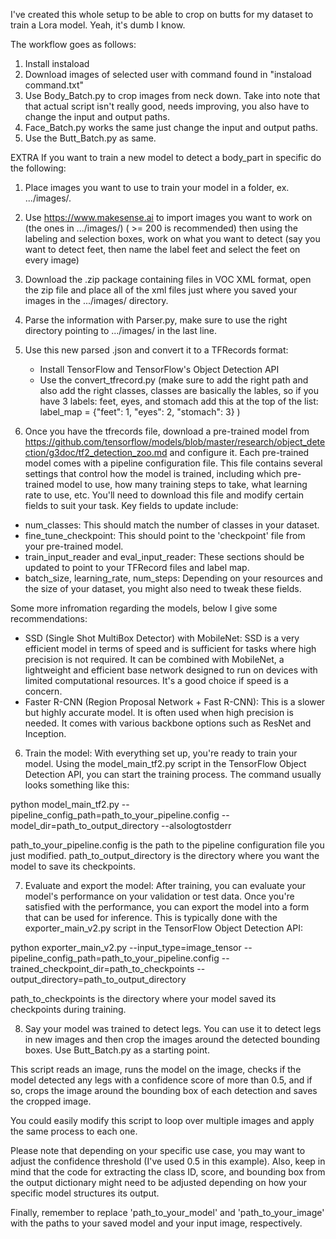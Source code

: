 
I've created this whole setup to be able to crop on butts for my dataset to train a Lora model. Yeah, it's dumb I know.

The workflow goes as follows: 

1. Install instaload
2. Download images of selected user with command found in "instaload command.txt"
3. Use Body_Batch.py to crop images from neck down. Take into note that that actual script isn't really good, needs improving, you also have to change the input and output paths. 
4. Face_Batch.py works the same just change the input and output paths.
5. Use the Butt_Batch.py as same. 


EXTRA
If you want to train a new model to detect a body_part in specific do the following: 

1. Place images you want to use to train your model in a folder, ex. .../images/. 
1. Use https://www.makesense.ai to import images you want to work on (the ones in .../images/) ( >= 200 is recommended) then using the labeling and selection boxes, work on what you want to detect (say you want to detect feet, then name the label feet and select the feet on every image)

2. Download the .zip package containing files in VOC XML format, open the zip file and place all of the xml files just where you saved your images in the .../images/ directory. 

3. Parse the information with Parser.py, make sure to use the right directory pointing to .../images/ in the last line.

4. Use this new parsed .json and convert it to a TFRecords format:
    - Install TensorFlow and TensorFlow's Object Detection API
    - Use the convert_tfrecord.py (make sure to add the right path and also add the right classes, classes are basically the lables, so if you have 3 labels: feet, eyes, and stomach add this at the top of the list: label_map = {"feet": 1, "eyes": 2, "stomach": 3} )

5. Once you have the tfrecords file, download a pre-trained model from https://github.com/tensorflow/models/blob/master/research/object_detection/g3doc/tf2_detection_zoo.md and configure it. Each pre-trained model comes with a pipeline configuration file. This file contains several settings that control how the model is trained, including which pre-trained model to use, how many training steps to take, what learning rate to use, etc. You'll need to download this file and modify certain fields to suit your task. Key fields to update include:
* num_classes: This should match the number of classes in your dataset.
* fine_tune_checkpoint: This should point to the 'checkpoint' file from your pre-trained model.
* train_input_reader and eval_input_reader: These sections should be updated to point to your TFRecord files and label map.
* batch_size, learning_rate, num_steps: Depending on your resources and the size of your dataset, you might also need to tweak these fields.

Some more infromation regarding the models, below I give some recommendations:
- SSD (Single Shot MultiBox Detector) with MobileNet: SSD is a very efficient model in terms of speed and is sufficient for tasks where high precision is not required. It can be combined with MobileNet, a lightweight and efficient base network designed to run on devices with limited computational resources. It's a good choice if speed is a concern.
- Faster R-CNN (Region Proposal Network + Fast R-CNN): This is a slower but highly accurate model. It is often used when high precision is needed. It comes with various backbone options such as ResNet and Inception.

6. Train the model: With everything set up, you're ready to train your model. Using the model_main_tf2.py script in the TensorFlow Object Detection API, you can start the training process. The command usually looks something like this:

python model_main_tf2.py --pipeline_config_path=path_to_your_pipeline.config --model_dir=path_to_output_directory --alsologtostderr

path_to_your_pipeline.config is the path to the pipeline configuration file you just modified. path_to_output_directory is the directory where you want the model to save its checkpoints.


7. Evaluate and export the model: After training, you can evaluate your model's performance on your validation or test data. Once you're satisfied with the performance, you can export the model into a form that can be used for inference. This is typically done with the exporter_main_v2.py script in the TensorFlow Object Detection API:

python exporter_main_v2.py --input_type=image_tensor --pipeline_config_path=path_to_your_pipeline.config --trained_checkpoint_dir=path_to_checkpoints --output_directory=path_to_output_directory

path_to_checkpoints is the directory where your model saved its checkpoints during training.


8. Say your model was trained to detect legs. You can use it to detect legs in new images and then crop the images around the detected bounding boxes. Use Butt_Batch.py as a starting point.

This script reads an image, runs the model on the image, checks if the model detected any legs with a confidence score of more than 0.5, and if so, crops the image around the bounding box of each detection and saves the cropped image.

You could easily modify this script to loop over multiple images and apply the same process to each one.

Please note that depending on your specific use case, you may want to adjust the confidence threshold (I've used 0.5 in this example). Also, keep in mind that the code for extracting the class ID, score, and bounding box from the output dictionary might need to be adjusted depending on how your specific model structures its output.

Finally, remember to replace 'path_to_your_model' and 'path_to_your_image' with the paths to your saved model and your input image, respectively.



